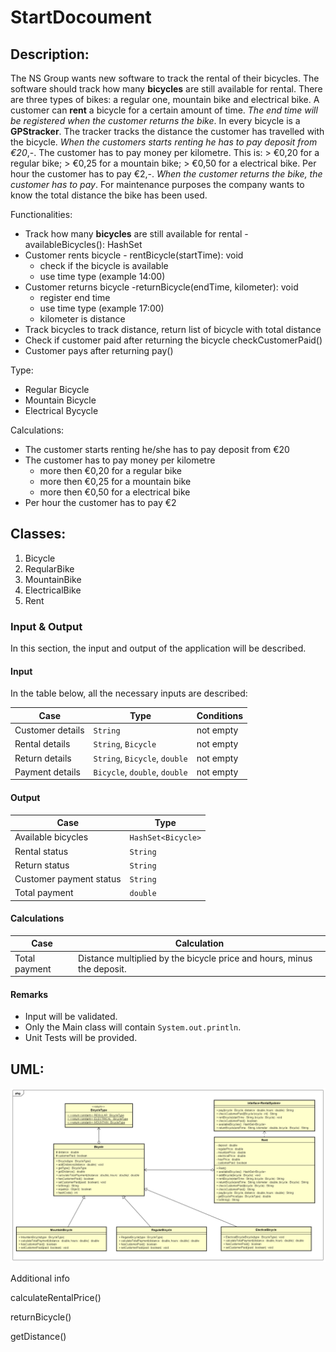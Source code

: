 # StartDocoument

## Description:

The NS Group wants new software to track the rental of their bicycles. The software should track how many **bicycles** are still available for rental. There are  three types of bikes: a regular one, mountain bike and electrical bike. A  customer can **rent** a bicycle for a certain amount of time. *The end time will be registered when the customer returns the bike*. In every bicycle is a **GPStracker**. The tracker tracks the distance the customer has travelled with the bicycle. *When the customers starts renting he has to pay deposit from €20*,-.  The customer has to pay money per kilometre. This is: > €0,20 for a regular bike; > €0,25 for a mountain bike; > €0,50 for a electrical bike. Per hour the customer has to pay €2,-. *When the customer returns the bike,  the customer has to pay*. For maintenance purposes the company wants to  know the total distance the bike has been used.

Functionalities:

* Track how many **bicycles** are still available for rental - availableBicycles(): HashSet<Bicycle>
* Customer rents bicycle - rentBicycle(startTime): void
  * check if the bicycle is available
  * use time type (example 14:00)
* Customer returns bicycle -returnBicycle(endTime, kilometer): void
  * register end time
  * use time type (example 17:00)
  * kilometer is distance
* Track bicycles to track distance, return list of bicycle with total distance
* Check if customer paid after returning the bicycle checkCustomerPaid()
* Customer pays after returning pay()

Type:

* Regular Bicycle
* Mountain Bicycle
* Electrical Bycycle

Calculations:

* The customer starts renting he/she has to pay deposit from €20
* The customer has to pay money per kilometre
  * more then €0,20 for a regular bike
  * more then €0,25 for a mountain bike
  * more then €0,50 for a electrical bike
* Per hour the customer has to pay €2

## Classes:

1. Bicycle
2. ReqularBike
3. MountainBike
4. ElectricalBike
5. Rent

### Input & Output

In this section, the input and output of the application will be described.

#### Input

In the table below, all the necessary inputs are described:

| Case             | Type                          | Conditions |
| ---------------- | ----------------------------- | ---------- |
| Customer details | `String`                      | not empty  |
| Rental details   | `String`, `Bicycle`           | not empty  |
| Return details   | `String`, `Bicycle`, `double` | not empty  |
| Payment details  | `Bicycle`, `double`, `double` | not empty  |

#### Output

| Case                    | Type               |
| ----------------------- | ------------------ |
| Available bicycles      | `HashSet<Bicycle>` |
| Rental status           | `String`           |
| Return status           | `String`           |
| Customer payment status | `String`           |
| Total payment           | `double`           |

#### Calculations

| Case          | Calculation                                                  |
| ------------- | ------------------------------------------------------------ |
| Total payment | Distance multiplied by the bicycle price and hours, minus the deposit. |

#### Remarks

- Input will be validated.
- Only the Main class will contain `System.out.println`.
- Unit Tests will be provided.

## UML:

![](uml.png)

Additional info

calculateRentalPrice()

returnBicycle()

getDistance()
